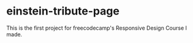 # einstein-tribute-page
This is the first project for freecodecamp's Responsive Design Course I made.
